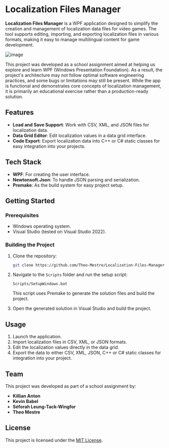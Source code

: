 # Localization Files Manager

**Localization Files Manager** is a WPF application designed to simplify the creation and management of localization data files for video games. The tool supports editing, importing, and exporting localization files in various formats, making it easy to manage multilingual content for game development.

![image](https://github.com/user-attachments/assets/e2675eef-6164-4261-a722-ceccef1b1a4a)

This project was developed as a school assignment aimed at helping us explore and learn WPF (Windows Presentation Foundation). As a result, the project's architecture may not follow optimal software engineering practices, and some bugs or limitations may still be present. While the app is functional and demonstrates core concepts of localization management, it is primarily an educational exercise rather than a production-ready solution.

## Features

- **Load and Save Support**: Work with CSV, XML, and JSON files for localization data.  
- **Data Grid Editor**: Edit localization values in a data grid interface.  
- **Code Export**: Export localization data into C++ or C# static classes for easy integration into your projects. 

## Tech Stack

- **WPF**: For creating the user interface.  
- **Newtonsoft.Json**: To handle JSON parsing and serialization.  
- **Premake**: As the build system for easy project setup.  

## Getting Started

### Prerequisites
- Windows operating system.
- Visual Studio (tested on Visual Studio 2022).

### Building the Project

1. Clone the repository:  
   ```bash
   git clone https://github.com/Theo-Mestre/Localization-Files-Manager
   ```

2. Navigate to the `Scripts` folder and run the setup script:  
   ```
   Scripts/SetupWindows.bat
   ```
   This script uses Premake to generate the solution files and build the project.

3. Open the generated solution in Visual Studio and build the project.

## Usage

1. Launch the application.
2. Import localization files in CSV, XML, or JSON formats.
3. Edit the localization values directly in the data grid.
4. Export the data to either CSV, XML, JSON, C++ or C# static classes for integration into your project.

## Team

This project was developed as part of a school assignment by:

- **Killian Anton**  
- **Kevin Babel**  
- **Séforah Leung-Tack-Wingfor**
- **Theo Mestre**

## License

This project is licensed under the [MIT License](LICENSE).
